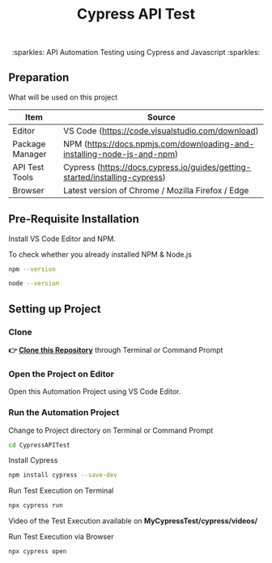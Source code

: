 <h1 align="center">Cypress API Test</h1></br>

<p align="center">
:sparkles: API Automation Testing using Cypress and Javascript :sparkles:
</p>

## Preparation

What will be used on this project

| Item           | Source                                                         |
| -------------- | ------------------------------------------------------------ |
| Editor         | VS Code (https://code.visualstudio.com/download) |
| Package Manager| NPM (https://docs.npmjs.com/downloading-and-installing-node-js-and-npm) |
| API Test Tools  | Cypress (https://docs.cypress.io/guides/getting-started/installing-cypress) |
| Browser        | Latest version of Chrome / Mozilla Firefox / Edge  |

## Pre-Requisite Installation

Install VS Code Editor and NPM.

To check whether you already installed NPM & Node.js

```Bash
npm --version
```
```Bash
node --version
```

## Setting up Project

### Clone

**👉 [Clone this Repository](https://github.com/Fatimazza/CypressAPITest/)** through Terminal or Command Prompt

### Open the Project on Editor

Open this Automation Project using VS Code Editor.

### Run the Automation Project 

Change to Project directory on Terminal or Command Prompt

```Bash
cd CypressAPITest
```

Install Cypress

```Bash
npm install cypress --save-dev
```

Run Test Execution on Terminal

```Bash
npx cypress run 
```

Video of the Test Execution available on <b> MyCypressTest/cypress/videos/ </b>

Run Test Execution via Browser

```Bash
npx cypress open
```
